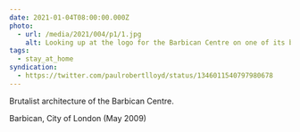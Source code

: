 ```yaml
---
date: 2021-01-04T08:00:00.000Z
photo:
  - url: /media/2021/004/p1/1.jpg
    alt: Looking up at the logo for the Barbican Centre on one of its buildings.
tags:
  - stay_at_home
syndication:
  - https://twitter.com/paulrobertlloyd/status/1346011540797980678
---
```


Brutalist architecture of the Barbican Centre.

Barbican, City of London (May 2009)
